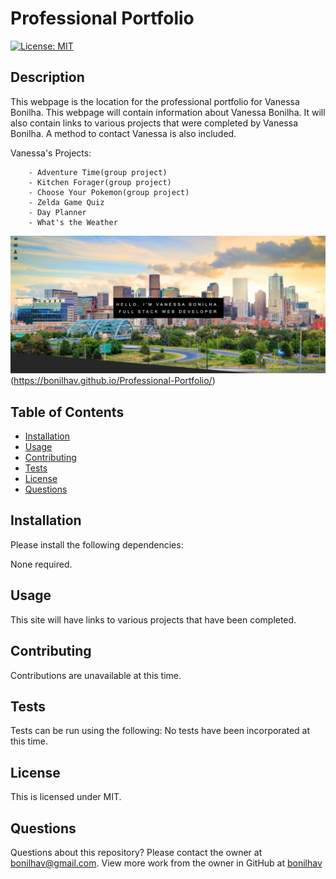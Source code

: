 # Professional Portfolio

  [![License: MIT](https://img.shields.io/badge/License-MIT-yellow.svg)](https://opensource.org/licenses/MIT)
  
  ## Description
  This webpage is the location for the professional portfolio for Vanessa Bonilha. This webpage will contain information about Vanessa Bonilha. It will also contain links to various projects that were completed by Vanessa Bonilha. A method to contact Vanessa is also included. 

  Vanessa's Projects:

        - Adventure Time(group project)
        - Kitchen Forager(group project)
        - Choose Your Pokemon(group project)
        - Zelda Game Quiz
        - Day Planner
        - What's the Weather 

  ![Screenshot](./assets/images/professionalPortfolio.png)
 (https://bonilhav.github.io/Professional-Portfolio/)

  ## Table of Contents

  * [Installation](#installation)
  * [Usage](#usage)
  * [Contributing](#contributing)
  * [Tests](#tests)
  * [License](#license)
  * [Questions](#questions)

  ## Installation

  Please install the following dependencies:

  None required.

  ## Usage

  This site will have links to various projects that have been completed.

  ## Contributing

  Contributions are unavailable at this time.

  ## Tests
  
  Tests can be run using the following:
  No tests have been incorporated at this time.

  ## License
  
  This is licensed under MIT.
  
  ## Questions

  Questions about this repository? Please contact the owner at [bonilhav@gmail.com](mailto:bonilhav@gmail.com). View more work from the owner in GitHub at [bonilhav](https://github.com/bonilhav)
